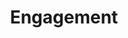 ---
id: engagement
title: Engagement
description: 
icon: 
layout: topic-listing
parent: user-research
---